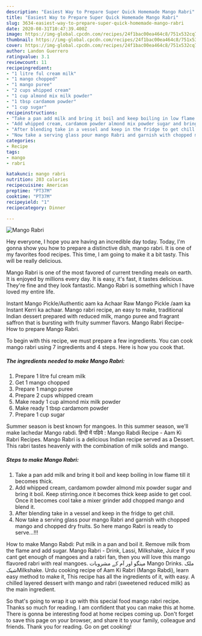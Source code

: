```yaml
---
description: "Easiest Way to Prepare Super Quick Homemade Mango Rabri"
title: "Easiest Way to Prepare Super Quick Homemade Mango Rabri"
slug: 3634-easiest-way-to-prepare-super-quick-homemade-mango-rabri
date: 2020-08-31T10:47:39.400Z
image: https://img-global.cpcdn.com/recipes/24f1bac00ea464c8/751x532cq70/mango-rabri-recipe-main-photo.jpg
thumbnail: https://img-global.cpcdn.com/recipes/24f1bac00ea464c8/751x532cq70/mango-rabri-recipe-main-photo.jpg
cover: https://img-global.cpcdn.com/recipes/24f1bac00ea464c8/751x532cq70/mango-rabri-recipe-main-photo.jpg
author: Landon Guerrero
ratingvalue: 3.1
reviewcount: 11
recipeingredient:
- "1 litre ful cream milk"
- "1 mango chopped"
- "1 mango puree"
- "2 cups whipped cream"
- "1 cup almond mix milk powder"
- "1 tbsp cardamom powder"
- "1 cup sugar"
recipeinstructions:
- "Take a pan add milk and bring it boil and keep boiling in low flame till it becomes thick."
- "Add whipped cream, cardamom powder almond mix powder sugar and bring it boil. Keep stirring.once it becomes thick keep aside to get cool. Once it becomes cool take a mixer grinder add chopped mango and blend it."
- "After blending take in a vessel and keep in the fridge to get chill."
- "Now take a serving glass pour mango Rabri and garnish with chopped mango and chopped dry fruits. So here mango Rabri is ready to serve...!!!"
categories:
- Recipe
tags:
- mango
- rabri

katakunci: mango rabri 
nutrition: 203 calories
recipecuisine: American
preptime: "PT37M"
cooktime: "PT37M"
recipeyield: "1"
recipecategory: Dinner

---
```



![Mango Rabri](https://img-global.cpcdn.com/recipes/24f1bac00ea464c8/751x532cq70/mango-rabri-recipe-main-photo.jpg)

Hey everyone, I hope you are having an incredible day today. Today, I'm gonna show you how to prepare a distinctive dish, mango rabri. It is one of my favorites food recipes. This time, I am going to make it a bit tasty. This will be really delicious.

Mango Rabri is one of the most favored of current trending meals on earth. It is enjoyed by millions every day. It is easy, it's fast, it tastes delicious. They're fine and they look fantastic. Mango Rabri is something which I have loved my entire life.

Instant Mango Pickle/Authentic aam ka Achaar Raw Mango Pickle /aam ka Instant Kerri ka achaar. Mango rabri recipe, an easy to make, traditional Indian dessert prepared with reduced milk, mango puree and fragrant saffron that is bursting with fruity summer flavors. Mango Rabri Recipe- How to prepare Mango Rabri.


To begin with this recipe, we must prepare a few ingredients. You can cook mango rabri using 7 ingredients and 4 steps. Here is how you cook that.

<!--inarticleads1-->

##### The ingredients needed to make Mango Rabri:

1. Prepare 1 litre ful cream milk
1. Get 1 mango chopped
1. Prepare 1 mango puree
1. Prepare 2 cups whipped cream
1. Make ready 1 cup almond mix milk powder
1. Make ready 1 tbsp cardamom powder
1. Prepare 1 cup sugar


Summer season is best known for mangoes. In this summer season, we&#39;ll make lachedar Mango rabdi. हिन्दी में पढिये : Mango Rabdi Recipe - Aam Ki Rabri Recipes. Mango Rabri is a delicious Indian recipe served as a Dessert. This rabri tastes heavenly with the combination of milk solids and mango. 

<!--inarticleads2-->

##### Steps to make Mango Rabri:

1. Take a pan add milk and bring it boil and keep boiling in low flame till it becomes thick.
1. Add whipped cream, cardamom powder almond mix powder sugar and bring it boil. Keep stirring.once it becomes thick keep aside to get cool. Once it becomes cool take a mixer grinder add chopped mango and blend it.
1. After blending take in a vessel and keep in the fridge to get chill.
1. Now take a serving glass pour mango Rabri and garnish with chopped mango and chopped dry fruits. So here mango Rabri is ready to serve...!!!


How to make Mango Rabdi: Put milk in a pan and boil it. Remove milk from the flame and add sugar. Mango Rabri - Drink, Lassi, Milkshake, Juice If you cant get enough of mangoes and a rabri fan, then you will love this mango flavored rabri with real mangoes. مینگو اور آم کے مشروبات Mango Drinks. ملک شیکMilkshake. Urdu cooking recipe of Aam Ki Rabri (Mango Rabdi), learn easy method to make it, This recipe has all the ingredients of it, with easy. A chilled layered dessert with mango and rabri (sweetened reduced milk) as the main ingredient. 

So that's going to wrap it up with this special food mango rabri recipe. Thanks so much for reading. I am confident that you can make this at home. There is gonna be interesting food at home recipes coming up. Don't forget to save this page on your browser, and share it to your family, colleague and friends. Thank you for reading. Go on get cooking!

